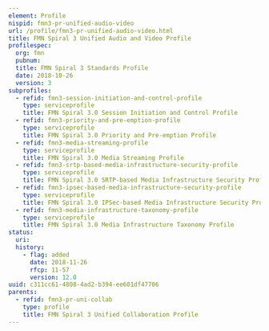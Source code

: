 ```yaml
---
element: Profile
nispid: fmn3-pr-unified-audio-video
url: /profile/fmn3-pr-unified-audio-video.html
title: FMN Spiral 3 Unified Audio and Video Profile
profilespec:
  org: fmn
  pubnum: 
  title: FMN Spiral 3 Standards Profile
  date: 2018-10-26
  version: 3
subprofiles:
  - refid: fmn3-session-initiation-and-control-profile
    type: serviceprofile
    title: FMN Spiral 3.0 Session Initiation and Control Profile
  - refid: fmn3-priority-and-pre-emption-profile
    type: serviceprofile
    title: FMN Spiral 3.0 Priority and Pre-emption Profile
  - refid: fmn3-media-streaming-profile
    type: serviceprofile
    title: FMN Spiral 3.0 Media Streaming Profile
  - refid: fmn3-srtp-based-media-infrastructure-security-profile
    type: serviceprofile
    title: FMN Spiral 3.0 SRTP-based Media Infrastructure Security Profile
  - refid: fmn3-ipsec-based-media-infrastructure-security-profile
    type: serviceprofile
    title: FMN Spiral 3.0 IPSec-based Media Infrastructure Security Profile
  - refid: fmn3-media-infrastructure-taxonomy-profile
    type: serviceprofile
    title: FMN Spiral 3.0 Media Infrastructure Taxonomy Profile
status:
  uri: 
  history: 
    - flag: added
      date: 2018-11-26
      rfcp: 11-57
      version: 12.0
uuid: c311cc61-4808-4ad2-b394-ee601df47706
parents:
  - refid: fmn3-pr-uni-collab
    type: profile
    title: FMN Spiral 3 Unified Collaboration Profile
---
```

